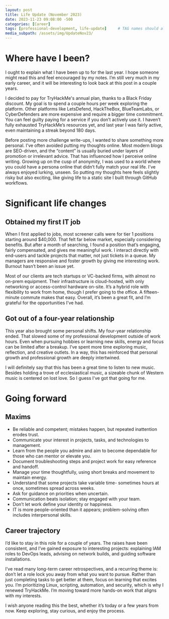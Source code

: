 ```yaml
---
layout: post
title: Life Update (November 2023)
date: 2023-11-23 09:08:00 -500
categories: [Career]
tags: [professional-development, life-update]     # TAG names should always be lowercase
media_subpath: /assets/img/UpdateNov23/
---
```


# Where have I been?
I ought to explain what I have been up to for the last year. I hope someone might read this and feel encouraged by my notes. I’m still very much in my early career, and it will be interesting to look back at this post in a couple years.

I decided to pay for TryHackMe's annual plan, thanks to a Black Friday discount. My goal is to spend a couple hours per week exploring the platform. Other platforms like LetsDefend, HackTheBox, BlueTeamLabs, or CyberDefenders are more expensive and require a bigger time commitment. You can feel guilty paying for a service if you don’t actively use it. I haven’t fully exhausted TryHackMe’s resources yet, and last year I was fairly active, even maintaining a streak beyond 180 days.

Before posting more challenge write-ups, I wanted to share something more personal. I’ve often avoided putting my thoughts online. Most modern blogs are SEO-driven, and the “content” is usually buried under layers of promotion or irrelevant advice. That has influenced how I perceive online writing. Growing up on the cusp of anonymity, I was used to a world where you could have a persona online that didn’t fully match your real life. I’ve always enjoyed lurking, unseen. So putting my thoughts here feels slightly risky but also exciting, like giving life to a static site I built through GitHub workflows.


# Significant life changes
## Obtained my first IT job
When I first applied to jobs, most screener calls were for tier 1 positions starting around $40,000. That felt far below market, especially considering benefits. But after a month of searching, I found a position that’s engaging, fairly compensated, and gives me meaningful work. I interact directly with end-users and tackle projects that matter, not just tickets in a queue. My managers are responsive and foster growth by giving me interesting work. Burnout hasn’t been an issue yet.

Most of our clients are tech startups or VC-backed firms, with almost no on-prem equipment. Their infrastructure is cloud-hosted, with only networking or access-control hardware on-site. It’s a hybrid role with flexibility to work from home, though I prefer going to the office. A fifteen-minute commute makes that easy. Overall, it’s been a great fit, and I’m grateful for the opportunities I’ve had.

## Got out of a four-year relationship
This year also brought some personal shifts. My four-year relationship ended. That slowed some of my professional development outside of work hours. Even when pursuing hobbies or learning new skills, energy and focus can be limited after a breakup. I’ve spent more time exploring music, reflection, and creative outlets. In a way, this has reinforced that personal growth and professional growth are deeply intertwined.

I will definitely say that this has been a great time to listen to new music. Besides holding a trove of ecclesiastical music, a sizeable chunk of Western music is centered on lost love. So I guess I've got that going for me.


# Going forward

## Maxims
- Be reliable and competent; mistakes happen, but repeated inattention erodes trust.
- Communicate your interest in projects, tasks, and technologies to management.
- Learn from the people you admire and aim to become dependable for those who can mentor or elevate you.
- Document troubleshooting steps and project work for easy reference and handoff.
- Manage your time thoughtfully, using short breaks and movement to maintain energy.
- Understand that some projects take variable time- sometimes hours at once, sometimes spread across weeks.
- Ask for guidance on priorities when uncertain.
- Communication beats isolation; stay engaged with your team.
- Don’t let work define your identity or happiness.
- IT is more people-oriented than it appears; problem-solving often includes interpersonal skills.

## Career trajectory

I’d like to stay in this role for a couple of years. The raises have been consistent, and I’ve gained exposure to interesting projects: explaining IAM roles to DevOps leads, advising on network builds, and guiding software installations.

I’ve read many long-term career retrospectives, and a recurring theme is: don’t let a role lock you away from what you want to pursue. Rather than just completing tasks to get better at them, focus on learning that excites you. I’m prioritizing Linux, scripting, automation, and security, which is why I renewed TryHackMe. I’m moving toward more hands-on work that aligns with my interests.

I wish anyone reading this the best, whether it’s today or a few years from now. Keep exploring, stay curious, and enjoy the process.
